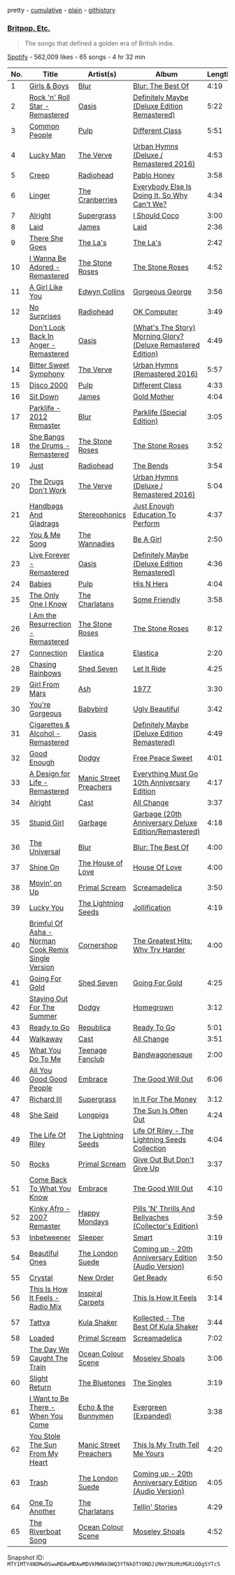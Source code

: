 pretty - [cumulative](/playlists/cumulative/37i9dQZF1DXaVgr4Tx5kRF.md) - [plain](/playlists/plain/37i9dQZF1DXaVgr4Tx5kRF) - [githistory](https://github.githistory.xyz/mackorone/spotify-playlist-archive/blob/main/playlists/plain/37i9dQZF1DXaVgr4Tx5kRF)

### [Britpop, Etc.](https://open.spotify.com/playlist/37i9dQZF1DXaVgr4Tx5kRF)

> The songs that defined a golden era of British indie.

[Spotify](https://open.spotify.com/user/spotify) - 562,009 likes - 65 songs - 4 hr 32 min

| No. | Title | Artist(s) | Album | Length |
|---|---|---|---|---|
| 1 | [Girls & Boys](https://open.spotify.com/track/5CeL9C3bsoe4yzYS1Qz8cw) | [Blur](https://open.spotify.com/artist/7MhMgCo0Bl0Kukl93PZbYS) | [Blur: The Best Of](https://open.spotify.com/album/1bgkxe4t0HNeLn9rhrx79x) | 4:19 |
| 2 | [Rock 'n' Roll Star \- Remastered](https://open.spotify.com/track/4bQHPFjRT6O1KdMCd4cD9u) | [Oasis](https://open.spotify.com/artist/2DaxqgrOhkeH0fpeiQq2f4) | [Definitely Maybe \(Deluxe Edition Remastered\)](https://open.spotify.com/album/3AMHMM2aNG6k3d7ybcQ5bY) | 5:22 |
| 3 | [Common People](https://open.spotify.com/track/2fXKyAyPrEa24c6PJyqznF) | [Pulp](https://open.spotify.com/artist/36E7oYfz3LLRto6l2WmDcD) | [Different Class](https://open.spotify.com/album/3ly9T2L4pqTZijFgQssd3x) | 5:51 |
| 4 | [Lucky Man](https://open.spotify.com/track/2mxPSHEwjJWOQS7lGw6btF) | [The Verve](https://open.spotify.com/artist/2cGwlqi3k18jFpUyTrsR84) | [Urban Hymns \(Deluxe / Remastered 2016\)](https://open.spotify.com/album/4uWmfuW68AR0mGFpYlUDjL) | 4:53 |
| 5 | [Creep](https://open.spotify.com/track/70LcF31zb1H0PyJoS1Sx1r) | [Radiohead](https://open.spotify.com/artist/4Z8W4fKeB5YxbusRsdQVPb) | [Pablo Honey](https://open.spotify.com/album/3gBVdu4a1MMJVMy6vwPEb8) | 3:58 |
| 6 | [Linger](https://open.spotify.com/track/0gEyKnHvgkrkBM6fbeHdwK) | [The Cranberries](https://open.spotify.com/artist/7t0rwkOPGlDPEhaOcVtOt9) | [Everybody Else Is Doing It, So Why Can't We?](https://open.spotify.com/album/0AP5O47kJWlaKVnnybKvQI) | 4:34 |
| 7 | [Alright](https://open.spotify.com/track/5xC8uOesnn0udeXAYlAnoY) | [Supergrass](https://open.spotify.com/artist/0sHeX8oQ6o7xic3wMf4NBU) | [I Should Coco](https://open.spotify.com/album/3YfIjaJEWqiSbKPguS9Bxd) | 3:00 |
| 8 | [Laid](https://open.spotify.com/track/2CdS3DRqWR5LAhy4hM5X9W) | [James](https://open.spotify.com/artist/0qLNsNKm8bQcMoRFkR8Hmh) | [Laid](https://open.spotify.com/album/5pALyxshOPc8LLKggzNvQe) | 2:36 |
| 9 | [There She Goes](https://open.spotify.com/track/0SMkzFGJOBFDI9KfYD55L0) | [The La's](https://open.spotify.com/artist/47Z8LEl3LnQkcpva0xSthT) | [The La's](https://open.spotify.com/album/4tCf15W7qHi3jE0PdljddW) | 2:42 |
| 10 | [I Wanna Be Adored \- Remastered](https://open.spotify.com/track/758wEKVqfYopJIHYWdLVd4) | [The Stone Roses](https://open.spotify.com/artist/1lYT0A0LV5DUfxr6doRP3d) | [The Stone Roses](https://open.spotify.com/album/0um9FI6BLBldL5POP4D4Cw) | 4:52 |
| 11 | [A Girl Like You](https://open.spotify.com/track/6XOINCZBv8Q7RXgNNiTwIN) | [Edwyn Collins](https://open.spotify.com/artist/5Qlt3zQ63Z99mNhuun0JAT) | [Gorgeous George](https://open.spotify.com/album/4gIHBmLBXUnDJgWhcPzNDG) | 3:56 |
| 12 | [No Surprises](https://open.spotify.com/track/10nyNJ6zNy2YVYLrcwLccB) | [Radiohead](https://open.spotify.com/artist/4Z8W4fKeB5YxbusRsdQVPb) | [OK Computer](https://open.spotify.com/album/6dVIqQ8qmQ5GBnJ9shOYGE) | 3:49 |
| 13 | [Don't Look Back In Anger \- Remastered](https://open.spotify.com/track/12dU3vAh6AFoJkisorfoUl) | [Oasis](https://open.spotify.com/artist/2DaxqgrOhkeH0fpeiQq2f4) | [\(What's The Story\) Morning Glory? \(Deluxe Remastered Edition\)](https://open.spotify.com/album/6tOe4eAF8xNhEkl9WyvsE4) | 4:49 |
| 14 | [Bitter Sweet Symphony](https://open.spotify.com/track/57iDDD9N9tTWe75x6qhStw) | [The Verve](https://open.spotify.com/artist/2cGwlqi3k18jFpUyTrsR84) | [Urban Hymns \(Remastered 2016\)](https://open.spotify.com/album/52AeC4gwbxDfFlLHgK1ByD) | 5:57 |
| 15 | [Disco 2000](https://open.spotify.com/track/2aC8wwfrM0YeTAzzk8hxqC) | [Pulp](https://open.spotify.com/artist/36E7oYfz3LLRto6l2WmDcD) | [Different Class](https://open.spotify.com/album/3ly9T2L4pqTZijFgQssd3x) | 4:33 |
| 16 | [Sit Down](https://open.spotify.com/track/66IC0uXoVyYT5q3R27bbZy) | [James](https://open.spotify.com/artist/0qLNsNKm8bQcMoRFkR8Hmh) | [Gold Mother](https://open.spotify.com/album/7qQEoMXpeyJ2GJkkdDsVdr) | 4:04 |
| 17 | [Parklife \- 2012 Remaster](https://open.spotify.com/track/7FSzJQV6thyoQptFCUTV9c) | [Blur](https://open.spotify.com/artist/7MhMgCo0Bl0Kukl93PZbYS) | [Parklife \(Special Edition\)](https://open.spotify.com/album/0DBkFC6739trhCoVreZyds) | 3:05 |
| 18 | [She Bangs the Drums \- Remastered](https://open.spotify.com/track/3clIHVzJ9J2rvvrFUKLICo) | [The Stone Roses](https://open.spotify.com/artist/1lYT0A0LV5DUfxr6doRP3d) | [The Stone Roses](https://open.spotify.com/album/0um9FI6BLBldL5POP4D4Cw) | 3:52 |
| 19 | [Just](https://open.spotify.com/track/1dyTcli07c77mtQK3ahUZR) | [Radiohead](https://open.spotify.com/artist/4Z8W4fKeB5YxbusRsdQVPb) | [The Bends](https://open.spotify.com/album/35UJLpClj5EDrhpNIi4DFg) | 3:54 |
| 20 | [The Drugs Don't Work](https://open.spotify.com/track/15kLz0zNFdtsaJdXKSGmTU) | [The Verve](https://open.spotify.com/artist/2cGwlqi3k18jFpUyTrsR84) | [Urban Hymns \(Deluxe / Remastered 2016\)](https://open.spotify.com/album/4uWmfuW68AR0mGFpYlUDjL) | 5:04 |
| 21 | [Handbags And Gladrags](https://open.spotify.com/track/3U8UHbqKeR0jlkg8Qlwunr) | [Stereophonics](https://open.spotify.com/artist/21UJ7PRWb3Etgsu99f8yo8) | [Just Enough Education To Perform](https://open.spotify.com/album/51I2N3YcrmqOJfzywty3l4) | 4:37 |
| 22 | [You & Me Song](https://open.spotify.com/track/5KiKFJdmU6m0QWxpW9xjOB) | [The Wannadies](https://open.spotify.com/artist/7GBLSeDdlx3gl2cxHvYuOh) | [Be A Girl](https://open.spotify.com/album/7bx60z6sWg9fz9Ve2AruOI) | 2:50 |
| 23 | [Live Forever \- Remastered](https://open.spotify.com/track/6TlQ5fbojNRuG0hPQMbxeW) | [Oasis](https://open.spotify.com/artist/2DaxqgrOhkeH0fpeiQq2f4) | [Definitely Maybe \(Deluxe Edition Remastered\)](https://open.spotify.com/album/3AMHMM2aNG6k3d7ybcQ5bY) | 4:36 |
| 24 | [Babies](https://open.spotify.com/track/4j3obTRIyR7QzvdeQz9vaO) | [Pulp](https://open.spotify.com/artist/36E7oYfz3LLRto6l2WmDcD) | [His N Hers](https://open.spotify.com/album/2HyDLO6tHAOx2QiQr9RLCf) | 4:04 |
| 25 | [The Only One I Know](https://open.spotify.com/track/7ziicmUOzWXAkdPriOmFk9) | [The Charlatans](https://open.spotify.com/artist/5fScAXreYFnuqwOgBsJgSd) | [Some Friendly](https://open.spotify.com/album/6Bb253vXd4mFULDwLhNf7u) | 3:58 |
| 26 | [I Am the Resurrection \- Remastered](https://open.spotify.com/track/5ikdUUm6JbnEVnp35c7dvy) | [The Stone Roses](https://open.spotify.com/artist/1lYT0A0LV5DUfxr6doRP3d) | [The Stone Roses](https://open.spotify.com/album/0um9FI6BLBldL5POP4D4Cw) | 8:12 |
| 27 | [Connection](https://open.spotify.com/track/53LZqMzQEnjBkFXPqOq0cD) | [Elastica](https://open.spotify.com/artist/3l14gV4hIMAjmo7KUvEWTx) | [Elastica](https://open.spotify.com/album/00MAXeszCotk3g9q8KYJlZ) | 2:20 |
| 28 | [Chasing Rainbows](https://open.spotify.com/track/4IFC2bM8SquqQYOu9tiQ8C) | [Shed Seven](https://open.spotify.com/artist/3iejrAcqxYoVgyxp6zkWgs) | [Let It Ride](https://open.spotify.com/album/6CET3JYJyXlmfVLLQx2XeG) | 4:25 |
| 29 | [Girl From Mars](https://open.spotify.com/track/1mppNVGh4ipsxIWUUA0QiH) | [Ash](https://open.spotify.com/artist/2evydP72Z45DouM4uMGsIE) | [1977](https://open.spotify.com/album/6WPJ2wQLi4SskpTkmofkr9) | 3:30 |
| 30 | [You're Gorgeous](https://open.spotify.com/track/5COBer69wpwkCPPaLr1gFb) | [Babybird](https://open.spotify.com/artist/1QCANeffsBIHjzhMqUIxBh) | [Ugly Beautiful](https://open.spotify.com/album/1jDQR7dZB0TrGIZJ4vcrLb) | 3:42 |
| 31 | [Cigarettes & Alcohol \- Remastered](https://open.spotify.com/track/5adjc9rGazKvYcyEHNtoz1) | [Oasis](https://open.spotify.com/artist/2DaxqgrOhkeH0fpeiQq2f4) | [Definitely Maybe \(Deluxe Edition Remastered\)](https://open.spotify.com/album/3AMHMM2aNG6k3d7ybcQ5bY) | 4:49 |
| 32 | [Good Enough](https://open.spotify.com/track/3uvTySdxejOSPEACJsajdW) | [Dodgy](https://open.spotify.com/artist/1dekSPU23UC5hw5b8Uxk9W) | [Free Peace Sweet](https://open.spotify.com/album/2C5AMWVyaTWboPCe49JVnl) | 4:01 |
| 33 | [A Design for Life \- Remastered](https://open.spotify.com/track/0uJyE3M3ecGZgzltsQKs3a) | [Manic Street Preachers](https://open.spotify.com/artist/2uH0RyPcX7fnCcT90HFDQX) | [Everything Must Go 10th Anniversary Edition](https://open.spotify.com/album/3jvKfPU4A2j7tVOFkhcEi2) | 4:17 |
| 34 | [Alright](https://open.spotify.com/track/1SqY3rqLazvQlDz24GJ1TO) | [Cast](https://open.spotify.com/artist/0vBDEQ1aLZpe4zgn2fPH6Z) | [All Change](https://open.spotify.com/album/4QpYfKscCgJ7cciYCEysg5) | 3:37 |
| 35 | [Stupid Girl](https://open.spotify.com/track/3fNf71Ktya4CYMqGM6eRud) | [Garbage](https://open.spotify.com/artist/6S0GHTqz5sxK5f9HtLXn9q) | [Garbage \(20th Anniversary Deluxe Edition/Remastered\)](https://open.spotify.com/album/1Vze7jtjAVQOdIIQ8oO2X7) | 4:18 |
| 36 | [The Universal](https://open.spotify.com/track/0qmCWYu7hOvriyuqXfPw7I) | [Blur](https://open.spotify.com/artist/7MhMgCo0Bl0Kukl93PZbYS) | [Blur: The Best Of](https://open.spotify.com/album/1bgkxe4t0HNeLn9rhrx79x) | 4:00 |
| 37 | [Shine On](https://open.spotify.com/track/0jPprFhDpOfkK3AmgYUCKg) | [The House of Love](https://open.spotify.com/artist/4tfyTbsNNN5xfxKDwG4VfP) | [House Of Love](https://open.spotify.com/album/6dIFn9PVo8zstNxsOCSovJ) | 4:00 |
| 38 | [Movin' on Up](https://open.spotify.com/track/5Vx3e9PipiEceifVyBzCdj) | [Primal Scream](https://open.spotify.com/artist/3wury2nd8idV4GecUg5xze) | [Screamadelica](https://open.spotify.com/album/4TECsw2dFHZ1ULrT7OA3OL) | 3:50 |
| 39 | [Lucky You](https://open.spotify.com/track/4RG9Ulx2XrTg2achBTPaoo) | [The Lightning Seeds](https://open.spotify.com/artist/67YNiSqhrx1P8oPvIIvbP5) | [Jollification](https://open.spotify.com/album/2aPTNYJ6MjDj7UvIHnJs26) | 4:19 |
| 40 | [Brimful Of Asha \- Norman Cook Remix Single Version](https://open.spotify.com/track/6gbdLLUhocAjThL3GvV6Lx) | [Cornershop](https://open.spotify.com/artist/3Kf7VEIRWquxrNIuyJZnfF) | [The Greatest Hits: Why Try Harder](https://open.spotify.com/album/6GSF3YIop0uuOUkSx8n9QJ) | 4:00 |
| 41 | [Going For Gold](https://open.spotify.com/track/5TBXjIlpKHlVrUVwlpY5e5) | [Shed Seven](https://open.spotify.com/artist/3iejrAcqxYoVgyxp6zkWgs) | [Going For Gold](https://open.spotify.com/album/4LtKB45GXvEsbZV9tKEEn3) | 4:25 |
| 42 | [Staying Out For The Summer](https://open.spotify.com/track/0Z8CJq9ntVrA8PHT35ZANv) | [Dodgy](https://open.spotify.com/artist/1dekSPU23UC5hw5b8Uxk9W) | [Homegrown](https://open.spotify.com/album/2QsbjNai1nFSl0xFOyV0F7) | 3:12 |
| 43 | [Ready to Go](https://open.spotify.com/track/2bEbTqj36jmuwMhvvCRC2y) | [Republica](https://open.spotify.com/artist/06YQ6XwCdPUn8rAXV70gge) | [Ready To Go](https://open.spotify.com/album/2lxv4za6tEk3J8vN73NWHp) | 5:01 |
| 44 | [Walkaway](https://open.spotify.com/track/3drQLSnECw7QSHMysFqFx7) | [Cast](https://open.spotify.com/artist/0vBDEQ1aLZpe4zgn2fPH6Z) | [All Change](https://open.spotify.com/album/4QpYfKscCgJ7cciYCEysg5) | 3:51 |
| 45 | [What You Do To Me](https://open.spotify.com/track/6DOJgDuUVDaJ98GQxwyLTh) | [Teenage Fanclub](https://open.spotify.com/artist/2Sp19cOHSqAUlE64hekARW) | [Bandwagonesque](https://open.spotify.com/album/4M6vPZ4hQdOeH07D0JO2JQ) | 2:00 |
| 46 | [All You Good Good People](https://open.spotify.com/track/72TPbqNS18yOlXa5USPSSo) | [Embrace](https://open.spotify.com/artist/74K7bX12L8GBAWvPuyIgJ7) | [The Good Will Out](https://open.spotify.com/album/3eNC1W7Y3mkEVA10eTojFK) | 6:06 |
| 47 | [Richard III](https://open.spotify.com/track/3p0rnbnQc8WPJjcMyUsglj) | [Supergrass](https://open.spotify.com/artist/0sHeX8oQ6o7xic3wMf4NBU) | [In It For The Money](https://open.spotify.com/album/67qnhGyaN6Z0PYJMEePzjW) | 3:12 |
| 48 | [She Said](https://open.spotify.com/track/5J7l2wE9wxqod7xIP0jyAB) | [Longpigs](https://open.spotify.com/artist/1o7zIbVAgDDHKijLVuLASg) | [The Sun Is Often Out](https://open.spotify.com/album/1QQKv2Y9uONbj8Dw6GUMB6) | 4:24 |
| 49 | [The Life Of Riley](https://open.spotify.com/track/6uAoFqSLH9UjCPn4yo4HMh) | [The Lightning Seeds](https://open.spotify.com/artist/67YNiSqhrx1P8oPvIIvbP5) | [Life Of Riley \- The Lightning Seeds Collection](https://open.spotify.com/album/0akFniXaXu6PZb8o7VUGZd) | 4:04 |
| 50 | [Rocks](https://open.spotify.com/track/2MjYMvn7PlS4HAE1EtP7BJ) | [Primal Scream](https://open.spotify.com/artist/3wury2nd8idV4GecUg5xze) | [Give Out But Don't Give Up](https://open.spotify.com/album/51wKnaqc8kVTPeR99dpXg8) | 3:37 |
| 51 | [Come Back To What You Know](https://open.spotify.com/track/2BjvbCwtueWDGi0QKgT3yy) | [Embrace](https://open.spotify.com/artist/74K7bX12L8GBAWvPuyIgJ7) | [The Good Will Out](https://open.spotify.com/album/3eNC1W7Y3mkEVA10eTojFK) | 4:10 |
| 52 | [Kinky Afro \- 2007 Remaster](https://open.spotify.com/track/3OSJIs8o7v3reK5DHJrG48) | [Happy Mondays](https://open.spotify.com/artist/339DNkQkuhHKEcHw6oK8f0) | [Pills 'N' Thrills And Bellyaches \(Collector's Edition\)](https://open.spotify.com/album/2Qo9lJydzuAmcBUjGOvrMQ) | 3:59 |
| 53 | [Inbetweener](https://open.spotify.com/track/4GoqaAdOZqS1lyYODRwxlO) | [Sleeper](https://open.spotify.com/artist/0NbfEPYRgMczimdfM3skmH) | [Smart](https://open.spotify.com/album/4b6QlQpazyHULH2nmJTPcT) | 3:19 |
| 54 | [Beautiful Ones](https://open.spotify.com/track/7lYkggWrQNo4tsGpY4yOOG) | [The London Suede](https://open.spotify.com/artist/6GuRYj1MEnu1WZhDA2Xy0t) | [Coming up \- 20th Anniversary Edition \(Audio Version\)](https://open.spotify.com/album/3YBbEumtx9naxbCQWoeu41) | 3:50 |
| 55 | [Crystal](https://open.spotify.com/track/2M4PVaTJGjXV91X8HAVQEx) | [New Order](https://open.spotify.com/artist/0yNLKJebCb8Aueb54LYya3) | [Get Ready](https://open.spotify.com/album/6V0NOI7IaZDO9mBvHNc1jt) | 6:50 |
| 56 | [This Is How It Feels \- Radio Mix](https://open.spotify.com/track/0LEiOVuG6xjdsjhVNTavfb) | [Inspiral Carpets](https://open.spotify.com/artist/66GWpx9iLxrvvfhDsG9STP) | [This Is How It Feels](https://open.spotify.com/album/3ucH3ja1FUFk9sNwp4DP54) | 3:14 |
| 57 | [Tattva](https://open.spotify.com/track/4i29BhzyX52me3XNatwkWe) | [Kula Shaker](https://open.spotify.com/artist/6bGcpvHbRHg8s0wiNyIZK1) | [Kollected \- The Best Of Kula Shaker](https://open.spotify.com/album/6TTUtIFLwkgKJGrjoAbq8q) | 3:44 |
| 58 | [Loaded](https://open.spotify.com/track/7dSBZzVmyBaLDxT2v3EJHB) | [Primal Scream](https://open.spotify.com/artist/3wury2nd8idV4GecUg5xze) | [Screamadelica](https://open.spotify.com/album/4TECsw2dFHZ1ULrT7OA3OL) | 7:02 |
| 59 | [The Day We Caught The Train](https://open.spotify.com/track/4oPF43XotiOin8UroIsE0t) | [Ocean Colour Scene](https://open.spotify.com/artist/5vIOGcdmx1eIkq3ZtuS12U) | [Moseley Shoals](https://open.spotify.com/album/2z6VxH2NdkmxYpTygmlI0W) | 3:06 |
| 60 | [Slight Return](https://open.spotify.com/track/6Pmr3g62IviFy4sBVII5Jp) | [The Bluetones](https://open.spotify.com/artist/66nOkPJTFgK25NMmojG04V) | [The Singles](https://open.spotify.com/album/3R9Lp4s38Y9pMfcwG9YP27) | 3:19 |
| 61 | [I Want to Be There \- When You Come](https://open.spotify.com/track/471Zj8j2ioowDrIhOzaZdy) | [Echo & the Bunnymen](https://open.spotify.com/artist/0fgYKF9Avljex0L9Wt5b8Z) | [Evergreen \(Expanded\)](https://open.spotify.com/album/7ynWqEk1YxxZ2TYf1v6imE) | 3:38 |
| 62 | [You Stole The Sun From My Heart](https://open.spotify.com/track/2couS7LmXsbTaTJWVzk1KS) | [Manic Street Preachers](https://open.spotify.com/artist/2uH0RyPcX7fnCcT90HFDQX) | [This Is My Truth Tell Me Yours](https://open.spotify.com/album/7CCkQQvhSAUjuzLQAV8S5a) | 4:20 |
| 63 | [Trash](https://open.spotify.com/track/4QJgpPPICeOLx2u1P3C53D) | [The London Suede](https://open.spotify.com/artist/6GuRYj1MEnu1WZhDA2Xy0t) | [Coming up \- 20th Anniversary Edition \(Audio Version\)](https://open.spotify.com/album/3YBbEumtx9naxbCQWoeu41) | 4:05 |
| 64 | [One To Another](https://open.spotify.com/track/0svfKznUXTbPhqGi2v9uDc) | [The Charlatans](https://open.spotify.com/artist/5fScAXreYFnuqwOgBsJgSd) | [Tellin' Stories](https://open.spotify.com/album/2JcSP59a6uz4xrtfF5ysgv) | 4:29 |
| 65 | [The Riverboat Song](https://open.spotify.com/track/29cKAB63SRhL2GZdMHmQON) | [Ocean Colour Scene](https://open.spotify.com/artist/5vIOGcdmx1eIkq3ZtuS12U) | [Moseley Shoals](https://open.spotify.com/album/2z6VxH2NdkmxYpTygmlI0W) | 4:52 |

Snapshot ID: `MTY1MTY4NDMwOSwwMDAwMDAwMDVkMWNkOWQ3YTNkOTY0NDJiMmY3NzMzMGRiODg5YTc5`
